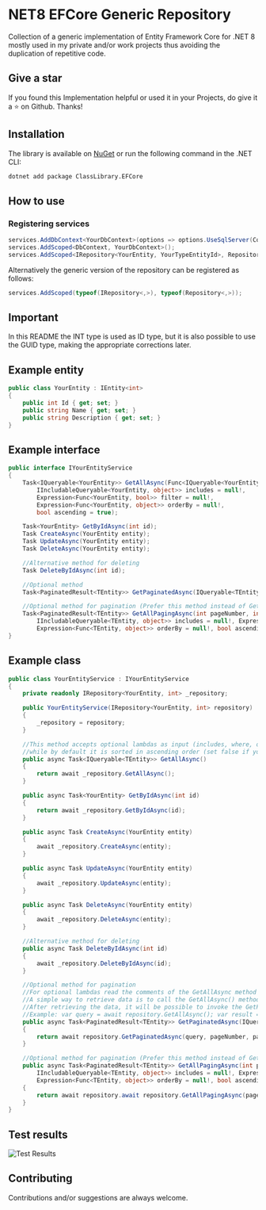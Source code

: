 # NET8 EFCore Generic Repository
Collection of a generic implementation of Entity Framework Core for .NET 8 mostly used in my private and/or work projects thus avoiding the duplication of repetitive code.

## Give a star
If you found this Implementation helpful or used it in your Projects, do give it a :star: on Github. Thanks!

## Installation
The library is available on [NuGet](https://www.nuget.org/packages/ClassLibrary.EFCore) or run the following command in the .NET CLI:

```bash
dotnet add package ClassLibrary.EFCore
```

## How to use

### Registering services

```csharp
services.AddDbContext<YourDbContext>(options => options.UseSqlServer(Configuration.GetConnectionString("DefaultConnection")));
services.AddScoped<DbContext, YourDbContext>();
services.AddScoped<IRepository<YourEntity, YourTypeEntityId>, Repository<YourEntity, YourTypeEntityId>>();
```

Alternatively the generic version of the repository can be registered as follows:

```csharp
services.AddScoped(typeof(IRepository<,>), typeof(Repository<,>));
```

## Important

In this README the INT type is used as ID type, but it is also possible to use the GUID type, making the appropriate corrections later.

## Example entity

```csharp
public class YourEntity : IEntity<int>
{
    public int Id { get; set; }
    public string Name { get; set; }
    public string Description { get; set; }
}
```

## Example interface

```csharp
public interface IYourEntityService
{
    Task<IQueryable<YourEntity>> GetAllAsync(Func<IQueryable<YourEntity>,
        IIncludableQueryable<YourEntity, object>> includes = null!,
        Expression<Func<YourEntity, bool>> filter = null!,
        Expression<Func<YourEntity, object>> orderBy = null!,
        bool ascending = true);

    Task<YourEntity> GetByIdAsync(int id);
    Task CreateAsync(YourEntity entity);
    Task UpdateAsync(YourEntity entity);
    Task DeleteAsync(YourEntity entity);

    //Alternative method for deleting
    Task DeleteByIdAsync(int id);

    //Optional method
    Task<PaginatedResult<TEntity>> GetPaginatedAsync(IQueryable<TEntity> query, int pageNumber, int pageSize);

    //Optional method for pagination (Prefer this method instead of GetPaginatedAsync)
    Task<PaginatedResult<TEntity>> GetAllPagingAsync(int pageNumber, int pageSize, Func<IQueryable<TEntity>,
        IIncludableQueryable<TEntity, object>> includes = null!, Expression<Func<TEntity, bool>> filter = null!,
        Expression<Func<TEntity, object>> orderBy = null!, bool ascending = true);
}
```

## Example class

```csharp
public class YourEntityService : IYourEntityService
{
    private readonly IRepository<YourEntity, int> _repository;

    public YourEntityService(IRepository<YourEntity, int> repository)
    {
        _repository = repository;
    }

    //This method accepts optional lambdas as input (includes, where, order by),
    //while by default it is sorted in ascending order (set false if you want to sort in descending order)
    public async Task<IQueryable<TEntity>> GetAllAsync()
    {
        return await _repository.GetAllAsync();
    }

    public async Task<YourEntity> GetByIdAsync(int id)
    {
        return await _repository.GetByIdAsync(id);
    }

    public async Task CreateAsync(YourEntity entity)
    {
        await _repository.CreateAsync(entity);
    }

    public async Task UpdateAsync(YourEntity entity)
    {
        await _repository.UpdateAsync(entity);
    }

    public async Task DeleteAsync(YourEntity entity)
    {
        await _repository.DeleteAsync(entity);
    }

    //Alternative method for deleting
    public async Task DeleteByIdAsync(int id)
    {
        await _repository.DeleteByIdAsync(id);
    }

    //Optional method for pagination
    //For optional lambdas read the comments of the GetAllAsync method
    //A simple way to retrieve data is to call the GetAllAsync() method
    //After retrieving the data, it will be possible to invoke the GetPaginatedAsync() method to have a paginated list
    //Example: var query = await repository.GetAllAsync(); var result = await repository.GetPaginatedAsync(query, 1, 10);
    public async Task<PaginatedResult<TEntity>> GetPaginatedAsync(IQueryable<TEntity> query, int pageNumber, int pageSize)
    {
        return await repository.GetPaginatedAsync(query, pageNumber, pageSize);
    }

    //Optional method for pagination (Prefer this method instead of GetPaginatedAsync)
    public async Task<PaginatedResult<TEntity>> GetAllPagingAsync(int pageNumber, int pageSize, Func<IQueryable<TEntity>,
        IIncludableQueryable<TEntity, object>> includes = null!, Expression<Func<TEntity, bool>> filter = null!,
        Expression<Func<TEntity, object>> orderBy = null!, bool ascending = true)
    {
        return await repository.await repository.GetAllPagingAsync(pageNumber: 2, pageSize: 5, includes: q => q.Include(p => p.Indirizzo), filter: w => w.Id <= 10);
    }
}
```

## Test results

![Test Results](https://github.com/user-attachments/assets/ae02993c-6a9a-453b-961d-96c7f661d23e)


## Contributing

Contributions and/or suggestions are always welcome.
